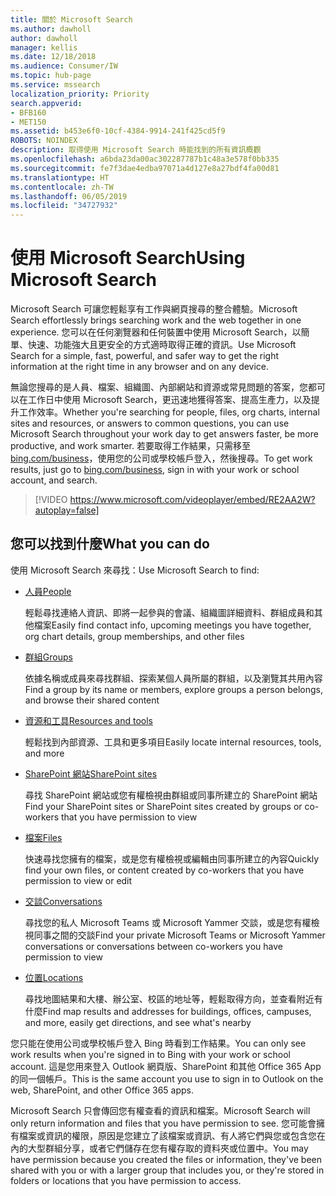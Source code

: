 ```yaml
---
title: 關於 Microsoft Search
ms.author: dawholl
author: dawholl
manager: kellis
ms.date: 12/18/2018
ms.audience: Consumer/IW
ms.topic: hub-page
ms.service: mssearch
localization_priority: Priority
search.appverid:
- BFB160
- MET150
ms.assetid: b453e6f0-10cf-4384-9914-241f425cd5f9
ROBOTS: NOINDEX
description: 取得使用 Microsoft Search 時能找到的所有資訊概觀
ms.openlocfilehash: a6bda23da00ac302287787b1c48a3e578f0bb335
ms.sourcegitcommit: fe7f3dae4edba97071a4d127e8a27bdf4fa00d81
ms.translationtype: HT
ms.contentlocale: zh-TW
ms.lasthandoff: 06/05/2019
ms.locfileid: "34727932"
---
```

# <a name="using-microsoft-search"></a><span data-ttu-id="6d9bf-103">使用 Microsoft Search</span><span class="sxs-lookup"><span data-stu-id="6d9bf-103">Using Microsoft Search</span></span>

<span data-ttu-id="6d9bf-104">Microsoft Search 可讓您輕鬆享有工作與網頁搜尋的整合體驗。</span><span class="sxs-lookup"><span data-stu-id="6d9bf-104">Microsoft Search effortlessly brings searching work and the web together in one experience.</span></span> <span data-ttu-id="6d9bf-105">您可以在任何瀏覽器和任何裝置中使用 Microsoft Search，以簡單、快速、功能強大且更安全的方式適時取得正確的資訊。</span><span class="sxs-lookup"><span data-stu-id="6d9bf-105">Use Microsoft Search for a simple, fast, powerful, and safer way to get the right information at the right time in any browser and on any device.</span></span>
  
<span data-ttu-id="6d9bf-106">無論您搜尋的是人員、檔案、組織圖、內部網站和資源或常見問題的答案，您都可以在工作日中使用 Microsoft Search，更迅速地獲得答案、提高生產力，以及提升工作效率。</span><span class="sxs-lookup"><span data-stu-id="6d9bf-106">Whether you're searching for people, files, org charts, internal sites and resources, or answers to common questions, you can use Microsoft Search throughout your work day to get answers faster, be more productive, and work smarter.</span></span> <span data-ttu-id="6d9bf-107">若要取得工作結果，只需移至 [bing.com/business](https://www.bing.com/business)，使用您的公司或學校帳戶登入，然後搜尋。</span><span class="sxs-lookup"><span data-stu-id="6d9bf-107">To get work results, just go to [bing.com/business](https://www.bing.com/business), sign in with your work or school account, and search.</span></span> 
  
> [!VIDEO https://www.microsoft.com/videoplayer/embed/RE2AA2W?autoplay=false]

## <a name="what-you-can-find"></a><span data-ttu-id="6d9bf-108">您可以找到什麼</span><span class="sxs-lookup"><span data-stu-id="6d9bf-108">What you can do</span></span>
  
<span data-ttu-id="6d9bf-109">使用 Microsoft Search 來尋找：</span><span class="sxs-lookup"><span data-stu-id="6d9bf-109">Use Microsoft Search to find:</span></span>
  
- [<span data-ttu-id="6d9bf-110">人員</span><span class="sxs-lookup"><span data-stu-id="6d9bf-110">People</span></span>](find-people-and-groups.md)
    
    <span data-ttu-id="6d9bf-111">輕鬆尋找連絡人資訊、即將一起參與的會議、組織圖詳細資料、群組成員和其他檔案</span><span class="sxs-lookup"><span data-stu-id="6d9bf-111">Easily find contact info, upcoming meetings you have together, org chart details, group memberships, and other files</span></span>
    
- [<span data-ttu-id="6d9bf-112">群組</span><span class="sxs-lookup"><span data-stu-id="6d9bf-112">Groups</span></span>](find-people-and-groups.md)
    
    <span data-ttu-id="6d9bf-113">依據名稱或成員來尋找群組、探索某個人員所屬的群組，以及瀏覽其共用內容</span><span class="sxs-lookup"><span data-stu-id="6d9bf-113">Find a group by its name or members, explore groups a person belongs, and browse their shared content</span></span>
    
- [<span data-ttu-id="6d9bf-114">資源和工具</span><span class="sxs-lookup"><span data-stu-id="6d9bf-114">Resources and tools</span></span>](find-resources-tools-and-more.md)
    
    <span data-ttu-id="6d9bf-115">輕鬆找到內部資源、工具和更多項目</span><span class="sxs-lookup"><span data-stu-id="6d9bf-115">Easily locate internal resources, tools, and more</span></span>
    
- [<span data-ttu-id="6d9bf-116">SharePoint 網站</span><span class="sxs-lookup"><span data-stu-id="6d9bf-116">SharePoint sites</span></span>](find-sharepoint-sites.md)
    
    <span data-ttu-id="6d9bf-117">尋找 SharePoint 網站或您有權檢視由群組或同事所建立的 SharePoint 網站</span><span class="sxs-lookup"><span data-stu-id="6d9bf-117">Find your SharePoint sites or SharePoint sites created by groups or co-workers that you have permission to view</span></span>
    
- [<span data-ttu-id="6d9bf-118">檔案</span><span class="sxs-lookup"><span data-stu-id="6d9bf-118">Files</span></span>](find-files.md)
    
    <span data-ttu-id="6d9bf-119">快速尋找您擁有的檔案，或是您有權檢視或編輯由同事所建立的內容</span><span class="sxs-lookup"><span data-stu-id="6d9bf-119">Quickly find your own files, or content created by co-workers that you have permission to view or edit</span></span>
    
- [<span data-ttu-id="6d9bf-120">交談</span><span class="sxs-lookup"><span data-stu-id="6d9bf-120">Conversations</span></span>](find-conversations.md)
    
    <span data-ttu-id="6d9bf-121">尋找您的私人 Microsoft Teams 或 Microsoft Yammer 交談，或是您有權檢視同事之間的交談</span><span class="sxs-lookup"><span data-stu-id="6d9bf-121">Find your private Microsoft Teams or Microsoft Yammer conversations or conversations between co-workers you have permission to view</span></span>
    
- [<span data-ttu-id="6d9bf-122">位置</span><span class="sxs-lookup"><span data-stu-id="6d9bf-122">Locations</span></span>](find-locations.md)
    
    <span data-ttu-id="6d9bf-123">尋找地圖結果和大樓、辦公室、校區的地址等，輕鬆取得方向，並查看附近有什麼</span><span class="sxs-lookup"><span data-stu-id="6d9bf-123">Find map results and addresses for buildings, offices, campuses, and more, easily get directions, and see what's nearby</span></span>    
    
<span data-ttu-id="6d9bf-124">您只能在使用公司或學校帳戶登入 Bing 時看到工作結果。</span><span class="sxs-lookup"><span data-stu-id="6d9bf-124">You can only see work results when you're signed in to Bing with your work or school account.</span></span> <span data-ttu-id="6d9bf-125">這是您用來登入 Outlook 網頁版、SharePoint 和其他 Office 365 App 的同一個帳戶。</span><span class="sxs-lookup"><span data-stu-id="6d9bf-125">This is the same account you use to sign in to Outlook on the web, SharePoint, and other Office 365 apps.</span></span> 
  
<span data-ttu-id="6d9bf-126">Microsoft Search 只會傳回您有權查看的資訊和檔案。</span><span class="sxs-lookup"><span data-stu-id="6d9bf-126">Microsoft Search will only return information and files that you have permission to see.</span></span> <span data-ttu-id="6d9bf-127">您可能會擁有檔案或資訊的權限，原因是您建立了該檔案或資訊、有人將它們與您或包含您在內的大型群組分享，或者它們儲存在您有權存取的資料夾或位置中。</span><span class="sxs-lookup"><span data-stu-id="6d9bf-127">You may have permission because you created the files or information, they've been shared with you or with a larger group that includes you, or they're stored in folders or locations that you have permission to access.</span></span>

  

